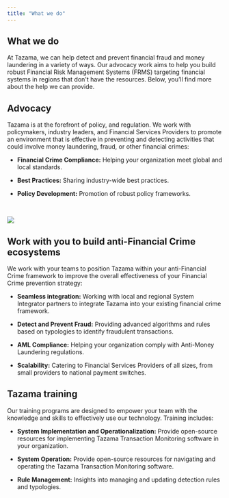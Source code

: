 ```yaml
---
title: "What we do"
---
```

<!-- Google tag (gtag.js) -->
<script src="https://www.googletagmanager.com/gtag/js?id=G-PZL0S57CC7" integrity="sha384-VHjxUTx/hhzdIOp4B+1uudBz9pmgepYfOpcEc3Qspl5M1gW6rnWMFCEOMXQ3z8JT" crossorigin="anonymous"></script>
<script>
  window.dataLayer = window.dataLayer || [];
  function gtag(){dataLayer.push(arguments);}
  gtag('js', new Date());

  gtag('config', 'G-PZL0S57CC7');
</script>

## What we do

At Tazama, we can help detect and prevent financial fraud and money laundering in a variety of ways. Our advocacy work aims to help you build robust Financial Risk Management Systems (FRMS) targeting financial systems in regions that don't have the resources. Below, you’ll find more about the help we can provide.

## Advocacy

Tazama is at the forefront of policy, and regulation. We work with policymakers, industry leaders, and Financial Services Providers to promote an environment that is effective in preventing and detecting activities that could involve money laundering, fraud, or other financial crimes:

- **Financial Crime Compliance:** Helping your organization meet global and local standards.

- **Best Practices:** Sharing industry-wide best practices.

- **Policy Development:** Promotion of robust policy frameworks.

<br>

![](/image/fraud-investigations.png)

## Work with you to build anti-Financial Crime ecosystems

We work with your teams to position Tazama within your anti-Financial Crime framework to improve the overall effectiveness of your Financial Crime prevention strategy:

- **Seamless integration:** Working with local and regional System Integrator partners to integrate Tazama into your existing financial crime framework.

- **Detect and Prevent Fraud:** Providing advanced algorithms and rules based on typologies to identify fraudulent transactions.

- **AML Compliance:** Helping your organization comply with Anti-Money Laundering regulations.

- **Scalability:** Catering to Financial Services Providers of all sizes, from small providers to national payment switches.

## Tazama training

Our training programs are designed to empower your team with the knowledge and skills to effectively use our technology. Training includes:

- **System Implementation and Operationalization:** Provide open-source resources for implementing Tazama Transaction Monitoring software in your organization.

- **System Operation:** Provide open-source resources for navigating and operating the Tazama Transaction Monitoring software.

- **Rule Management:** Insights into managing and updating detection rules and typologies.
